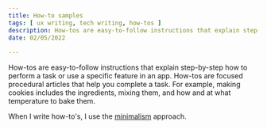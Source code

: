```yaml
---
title: How-to samples
tags: [ ux writing, tech writing, how-tos ]
description: How-tos are easy-to-follow instructions that explain step-by-step how to perform a task or use a specific feature in an app. How-tos are focused procedural articles that help you complete a task.  
date: 02/05/2022
 
---
```


How-tos are easy-to-follow instructions that explain step-by-step how to perform a task or use a specific feature in an app. How-tos are focused procedural articles that help you complete a task.  For example, making cookies includes the ingredients, mixing them, and how and at what temperature to bake them. 

When I write how-to's, I use the [minimalism](https://www.technicallywriteit.com/the-art-of-saying-less-minimalism/) approach. 
